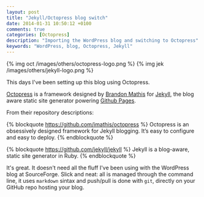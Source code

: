 ```yaml
---
layout: post
title: "Jekyll/Octopress blog switch"
date: 2014-01-31 10:50:12 +0100
comments: true
categories: [Octopress]
description: "Importing the WordPress blog and switching to Octopress"
keywords: "WordPress, blog, Octopress, Jekyll"
---
```

{% img oct /images/others/octopress-logo.png %} 
{% img jek /images/others/jekyll-logo.png %}

This days I've been setting up this blog using Octopress.

[Octopress](http://octopress.org/) is a framework designed by [Brandon Mathis](http://brandonmathis.com/) for [Jekyll](http://jekyllrb.com/), the blog aware static site generator powering [Github Pages](http://pages.github.com/).

From their repository descriptions:

{% blockquote https://github.com/imathis/octopress %}
Octopress is an obsessively designed framework for Jekyll blogging. It’s easy to configure and easy to deploy.
{% endblockquote %}

{% blockquote https://github.com/jekyll/jekyll %}
Jekyll is a blog-aware, static site generator in Ruby.
{% endblockquote %}

It's great. It doesn't need all the fluff I've been using with the WordPress blog at SourceForge. Slick and neat: all is managed through the command line, it uses `markdown` sintax and push/pull is done with `git`, directly on your GitHub repo hosting your blog.
